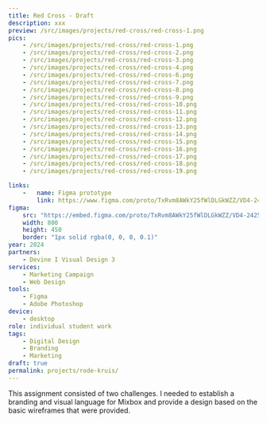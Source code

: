 ```yaml
---
title: Red Cross - Draft
description: xxx
preview: /src/images/projects/red-cross/red-cross-1.png
pics:
    - /src/images/projects/red-cross/red-cross-1.png
    - /src/images/projects/red-cross/red-cross-2.png
    - /src/images/projects/red-cross/red-cross-3.png
    - /src/images/projects/red-cross/red-cross-4.png
    - /src/images/projects/red-cross/red-cross-6.png
    - /src/images/projects/red-cross/red-cross-7.png
    - /src/images/projects/red-cross/red-cross-8.png
    - /src/images/projects/red-cross/red-cross-9.png
    - /src/images/projects/red-cross/red-cross-10.png
    - /src/images/projects/red-cross/red-cross-11.png
    - /src/images/projects/red-cross/red-cross-12.png
    - /src/images/projects/red-cross/red-cross-13.png
    - /src/images/projects/red-cross/red-cross-14.png
    - /src/images/projects/red-cross/red-cross-15.png
    - /src/images/projects/red-cross/red-cross-16.png
    - /src/images/projects/red-cross/red-cross-17.png
    - /src/images/projects/red-cross/red-cross-18.png
    - /src/images/projects/red-cross/red-cross-19.png

links:
    -   name: Figma prototype
        link: https://www.figma.com/proto/TxRvm8AWkY25fWlDLGkWZZ/VD4-2425-MixBox---Jana-Elst?page-id=3516%3A12883&node-id=3583-24198&p=f&viewport=164%2C398%2C0.07&t=foJI7y4pUJAzWxc0-1&scaling=scale-down&content-scaling=fixed&starting-point-node-id=3583%3A24198&show-proto-sidebar=1
figma:
    src: "https://embed.figma.com/proto/TxRvm8AWkY25fWlDLGkWZZ/VD4-2425-MixBox---Jana-Elst?page-id=3516%3A12883&node-id=3583-24198&p=f&viewport=164%2C398%2C0.07&scaling=scale-down&content-scaling=fixed&starting-point-node-id=3583%3A24198&show-proto-sidebar=1&embed-host=share"
    width: 800
    height: 450
    border: "1px solid rgba(0, 0, 0, 0.1)"
year: 2024
partners:
    - Devine I Visual Design 3
services:
    - Marketing Campaign
    - Web Design
tools:
    - Figma
    - Adobe Photoshop
device:
    - desktop
role: individual student work
tags:
    - Digital Design
    - Branding
    - Marketing
draft: true
permalink: projects/rode-kruis/
---
```

This assignment consisted of two challenges. I needed to establish a branding and visual language for Mixbox and provide a design based on the basic wireframes that were provided. 